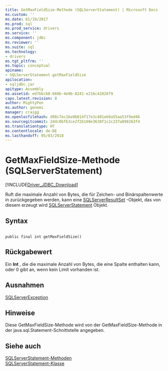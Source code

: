 ```yaml
---
title: GetMaxFieldSize-Methode (SQLServerStatement) | Microsoft Docs
ms.custom: ''
ms.date: 01/19/2017
ms.prod: sql
ms.prod_service: drivers
ms.service: ''
ms.component: jdbc
ms.reviewer: ''
ms.suite: sql
ms.technology:
- drivers
ms.tgt_pltfrm: ''
ms.topic: conceptual
apiname:
- SQLServerStatement.getMaxFieldSize
apilocation:
- sqljdbc.jar
apitype: Assembly
ms.assetid: ed7bbcb8-660b-4e9b-8241-e216c42826f9
caps.latest.revision: 8
author: MightyPen
ms.author: genemi
manager: craigg
ms.openlocfilehash: d98c7ec1ba9b814f17e3c401eb9a55aa53f9ed46
ms.sourcegitcommit: 2ddc0bfb3ce2f2b160e3638f1c2c237a898263f4
ms.translationtype: HT
ms.contentlocale: de-DE
ms.lasthandoff: 05/03/2018
---
```

# <a name="getmaxfieldsize-method-sqlserverstatement"></a>GetMaxFieldSize-Methode (SQLServerStatement)
[!INCLUDE[Driver_JDBC_Download](../../../includes/driver_jdbc_download.md)]

  Ruft die maximale Anzahl von Bytes, die für Zeichen- und Binärspaltenwerte in zurückgegeben werden, kann eine [SQLServerResultSet](../../../connect/jdbc/reference/sqlserverresultset-class.md) -Objekt, das von diesem erzeugt wird [SQLServerStatement](../../../connect/jdbc/reference/sqlserverstatement-class.md) Objekt.  
  
## <a name="syntax"></a>Syntax  
  
```  
  
public final int getMaxFieldSize()  
```  
  
## <a name="return-value"></a>Rückgabewert  
 Ein **Int** , die die maximale Anzahl von Bytes, die eine Spalte enthalten kann, oder 0 gibt an, wenn kein Limit vorhanden ist.  
  
## <a name="exceptions"></a>Ausnahmen  
 [SQLServerException](../../../connect/jdbc/reference/sqlserverexception-class.md)  
  
## <a name="remarks"></a>Hinweise  
 Diese GetMaxFieldSize-Methode wird von der GetMaxFieldSize-Methode in der java.sql.Statement-Schnittstelle angegeben.  
  
## <a name="see-also"></a>Siehe auch  
 [SQLServerStatement-Methoden](../../../connect/jdbc/reference/sqlserverstatement-methods.md)   
 [SQLServerStatement-Klasse](../../../connect/jdbc/reference/sqlserverstatement-class.md)  
  
  
